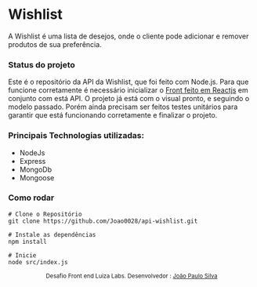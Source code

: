 # Wishlist
A Wishlist é uma lista de desejos, onde o cliente pode adicionar e remover produtos de sua preferência.


### Status do projeto

Este é o repositório da API da Wishlist, que foi feito com Node.js. Para que funcione corretamente é necessário inicializar o <a href="https://github.com/Joao0028/wishlist" target="_blank">Front feito em Reactjs</a> em conjunto com está API.
O projeto já está com o visual pronto, e seguindo o modelo passado. Porém ainda precisam ser feitos testes unitários para garantir que está funcionando corretamente e finalizar o projeto.

### Principais Technologias utilizadas:
- NodeJs
- Express
- MongoDb
- Mongoose

### Como rodar
```
# Clone o Repositório
git clone https://github.com/Joao0028/api-wishlist.git
```

```
# Instale as dependências
npm install
```

```
# Inicie
node src/index.js
```

<div align="center">
  <sub>Desafio Front end Luiza Labs. Desenvolvedor :
    <a href="https://github.com/Joao0028">João Paulo Silva</a>
  </sub>
</div>
